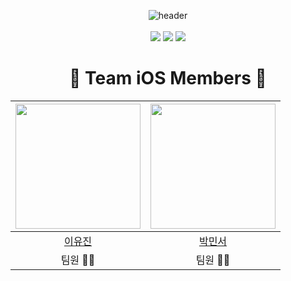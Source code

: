 <div align="center">
  
  ![header](https://capsule-render.vercel.app/api?type=wave&color=auto&height=280&section=header&text=GachonRookie-iOS&fontSize=90)
  <br><br>
  <img src="https://img.shields.io/badge/Xcode-14.3.1-blue?logo=Xcode"/>
  <img src="https://img.shields.io/badge/Swift-5.0-red?logo=swift"/>
  <img src="https://img.shields.io/badge/iOS-15.0+-black?logo=apple"/>  
</div>

<div align=center>

# 🍎 Team iOS Members 🍎
  
<img width="200px" src="https://avatars.githubusercontent.com/u/80394340?v=4"/> | <img width="200px" src="https://avatars.githubusercontent.com/u/99167099?v=4"/> | 
|:-----:|:-----:|
|[이유진](https://github.com/youz2me)|[박민서](https://github.com/FpRaArNkK)|
|팀원 👩‍💻|팀원 🧑‍💻|
